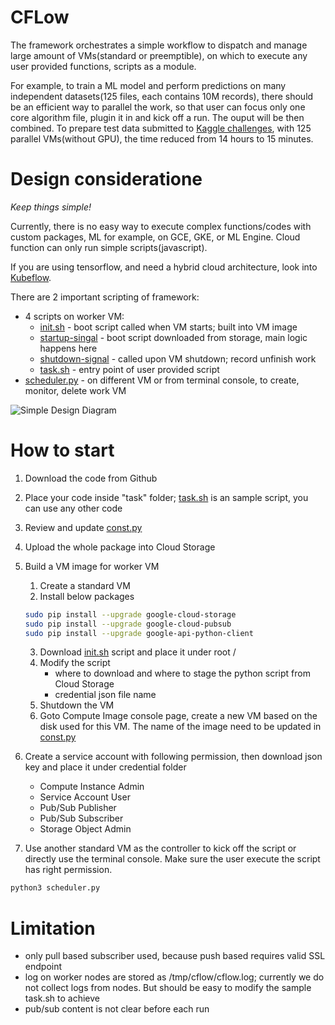 # CFLow
The framework orchestrates a simple workflow to dispatch and manage large amount of VMs(standard or preemptible), on which to execute any user provided functions, scripts as a module.

For example, to train a ML model and perform predictions on many independent datasets(125 files, each contains 10M records), there should be an efficient way to parallel the work, so that user can focus only one core algorithm file, plugin it in and kick off a run. The ouput will be then combined. To prepare test data submitted to [Kaggle challenges](https://www.kaggle.com/c/trackml-particle-identification), with 125 parallel VMs(without GPU), the time reduced from 14 hours to 15 minutes.

# Design consideratione
*Keep things simple!*

Currently, there is no easy way to execute complex functions/codes with custom packages, ML for example, on GCE, GKE, or ML Engine. Cloud function can only run simple scripts(javascript). 

If you are using tensorflow, and need a hybrid cloud architecture, look into [Kubeflow](https://github.com/kubeflow/kubeflow).

There are 2 important scripting of framework:
- 4 scripts on worker VM:
   - [init.sh](https://github.com/liuxiao/CFlow/blob/master/init.sh) - boot script called when VM starts; built into VM image
   - [startup-singal](https://github.com/liuxiao/CFlow/blob/master/startup-signal.py) - boot script downloaded from storage, main logic happens here
   - [shutdown-signal](https://github.com/liuxiao/CFlow/blob/master/shutdown-signal.py) - called upon VM shutdown; record unfinish work
   - [task.sh](https://github.com/liuxiao/CFlow/blob/master/task/task.sh) - entry point of user provided script
- [scheduler.py](https://github.com/liuxiao/CFlow/blob/master/scheduler.py) - on different VM or from terminal console, to create, monitor, delete work VM


![Simple Design Diagram](https://drive.google.com/uc?id=1yUoPMxaNyD_J40smGI3cPOxX8olGp18a)

# How to start

1. Download the code from Github

1. Place your code inside "task" folder; [task.sh](https://github.com/liuxiao/CFlow/blob/master/task/task.sh) is an sample script, you can use any other code

1. Review and update [const.py](https://github.com/liuxiao/CFlow/blob/master/const.py)

1. Upload the whole package into Cloud Storage

1. Build a VM image for worker VM
   1. Create a standard VM
   2. Install below packages
   ```bash
   sudo pip install --upgrade google-cloud-storage
   sudo pip install --upgrade google-cloud-pubsub
   sudo pip install --upgrade google-api-python-client
   ```
   3. Download [init.sh](https://github.com/liuxiao/CFlow/blob/master/init.sh) script and place it under root /
   4. Modify the script
      - where to download and where to stage the python script from Cloud Storage
      - credential json file name
   4. Shutdown the VM
   5. Goto Compute Image console page, create a new VM based on the disk used for this VM. The name of the image need to be updated in [const.py](https://github.com/liuxiao/CFlow/blob/master/const.py)

1. Create a service account with following permission, then download json key and place it under credential folder
   - Compute Instance Admin
   - Service Account User
   - Pub/Sub Publisher
   - Pub/Sub Subscriber
   - Storage Object Admin
   
1. Use another standard VM as the controller to kick off the script or directly use the terminal console. Make sure the user execute the script has right permission.

```bash
python3 scheduler.py
```

# Limitation
- only pull based subscriber used, because push based requires valid SSL endpoint
- log on worker nodes are stored as /tmp/cflow/cflow.log; currently we do not collect logs from nodes. But should be easy to modify the sample task.sh to achieve
- pub/sub content is not clear before each run
